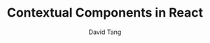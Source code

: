 ---
sections:
  - reactjs
link: 'https://thejsguy.com/2018/03/18/contextual-components-in-react.html'
title: 'Contextual Components in React'
author: 'David Tang'
publishedAt: 2018-03-18T00:00:00.000Z
type:
  - article
topics:
  - react_components
suggestedBy:
  - andreamangano
createdAt: 2018-03-28T20:38:38.070Z
reference: aHR0cHM6Ly90aGVqc2d1eS5jb20vMjAxOC8wMy8xOC9jb250ZXh0dWFsLWNvbXBvbmVudHMtaW4tcmVhY3QuaHRtbA
slug: contextual-components-in-react-by-david-tang
---